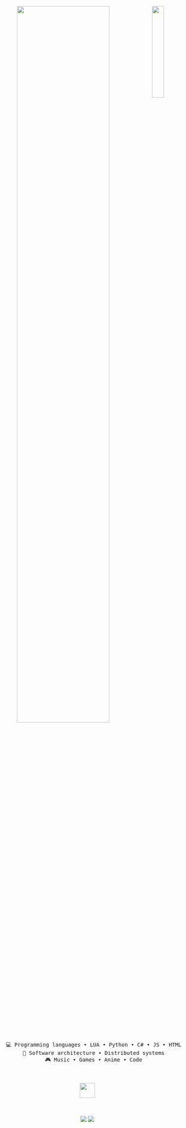 <div align="center">
<img src="https://github.com/innng/innng/assets/26755058/5e0ce0fb-c544-4f8c-a307-5849165746d0" width="25%" align="right" />
<img src="https://readme-typing-svg.demolab.com?font=Inconsolata&weight=500&size=50&duration=4000&pause=300&color=A7A459&center=true&vCenter=true&multiline=true&repeat=false&random=false&width=1300&height=140&lines=Hello+hello;I'm+AnSit%2C+a+Developer+and+me+very+Handsome+%E2%9C%A9" width="70%" />
<br><br>
<pre>
    💻 Programming languages • LUA • Python • C# • JS • HTML
    📖 Software architecture • Distributed systems
    🎮 Music • Games • Anime • Code
</pre>
<br><br>
<img src="https://raw.githubusercontent.com/innng/innng/master/assets/kyubey.gif" height="40" />
<br><br><br>
    
[![]([https://media.discordapp.net/attachments/1123200947074637874/1212042170089865256/1024px-Facebook_Logo_28201929.png?ex=65f0653c&is=65ddf03c&hm=bb63a346d06b968d2ee83add8f294a846323e3328ddce77d0ce72e7c9e96a1fa&=&format=webp&quality=lossless&width=40&height=40)](http://facebook.com/AnSit.Developers)
[![]([)](https://discord.com/users/940862803802210334)
